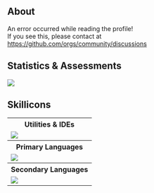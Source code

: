 
## About

An error occurred while reading the profile!  
If you see this, please contact at https://github.com/orgs/community/discussions

## Statistics & Assessments
<!--
<p align="center">
  <img alig src="https://github-profile-trophy.vercel.app/?username=freeze-dolphin&theme=nord&&margin-w=12&no-frame=true&row=1&column=5" alt="Trophies" />
</p>

<p align="center">
<img src="https://github-readme-stats.vercel.app/api?username=freeze-dolphin&hide_border=true&show_icons=true&count_private=true&theme=nord" />
<br />
-->
<img src="https://github-readme-stats.vercel.app/api/top-langs/?username=freeze-dolphin&layout=compact&hide_border=true&show_icons=true&card_width=445&theme=nord" />
</p>

## Skillicons

<p align="center">
<table border="0" align ="center">
  <tbody>
    <tr>
      <th>Utilities & IDEs</th>
    </tr>
    <tr>
      <td><a href="https://skillicons.dev">
    <img src="https://skillicons.dev/icons?i=vscode,idea,emacs,linux,regex" />
  </a></td>
    </tr>
    <tr>
      <th>Primary Languages</th>
    </tr>
    <tr>
      <td><a href="https://skillicons.dev">
    <img src="https://skillicons.dev/icons?i=java,clojure,kotlin,rust,scala" />
  </a></td>
    </tr>
    <tr>
      <th>Secondary Languages</th>
    </tr>
    <tr>
      <td><a href="https://skillicons.dev">
    <img src="https://skillicons.dev/icons?i=ruby,crystal,py,c,cs" />
  </a></td>
    </tr>
  </tbody>
  <colgroup>
    <col>
  </colgroup>
</table>
</p>

<p align="right">
<a href="https://github.com/anuraghazra/github-readme-stats"></a>
<br />
<a href="https://github.com/anuraghazra/github-readme-stats"></a>
</p>
